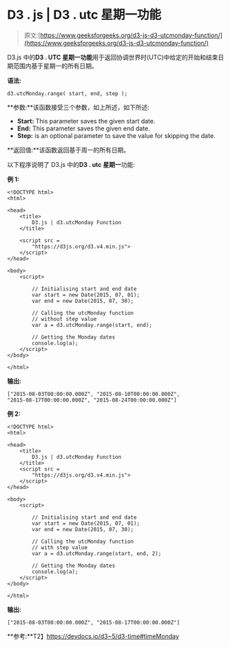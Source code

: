 # D3 . js | D3 . utc 星期一功能

> 原文:[https://www.geeksforgeeks.org/d3-js-d3-utcmonday-function/](https://www.geeksforgeeks.org/d3-js-d3-utcmonday-function/)

D3.js 中的**D3 . UTC 星期一功能**用于返回协调世界时(UTC)中给定的开始和结束日期范围内基于星期一的所有日期。

**语法:**

```
d3.utcMonday.range( start, end, step );
```

**参数:**该函数接受三个参数，如上所述，如下所述:

*   **Start:** This parameter saves the given start date.
*   **End:** This parameter saves the given end date.
*   **Step:** is an optional parameter to save the value for skipping the date.

**返回值:**该函数返回基于周一的所有日期。

以下程序说明了 D3.js 中的**D3 . utc 星期一**功能:

**例 1:**

```
<!DOCTYPE html>
<html>

<head>
    <title>
        D3.js | d3.utcMonday Function
    </title>

    <script src = 
        "https://d3js.org/d3.v4.min.js">
    </script>
</head>

<body>
    <script>

        // Initialising start and end date
        var start = new Date(2015, 07, 01);
        var end = new Date(2015, 07, 30);

        // Calling the utcMonday function
        // without step value
        var a = d3.utcMonday.range(start, end);

        // Getting the Monday dates
        console.log(a);
    </script>
</body>

</html>                    
```

**输出:**

```
["2015-08-03T00:00:00.000Z", "2015-08-10T00:00:00.000Z", 
"2015-08-17T00:00:00.000Z", "2015-08-24T00:00:00.000Z"]

```

**例 2:**

```
<!DOCTYPE html>
<html>

<head>
    <title>
        D3.js | d3.utcMonday Function
    </title>
    <script src = 
        "https://d3js.org/d3.v4.min.js">
    </script>
</head>

<body>
    <script>

        // Initialising start and end date
        var start = new Date(2015, 07, 01);
        var end = new Date(2015, 07, 30);

        // Calling the utcMonday function
        // with step value
        var a = d3.utcMonday.range(start, end, 2);

        // Getting the Monday dates
        console.log(a);
    </script>
</body>

</html>                    
```

**输出:**

```
["2015-08-03T00:00:00.000Z", "2015-08-17T00:00:00.000Z"]

```

**参考:**T2】https://devdocs.io/d3~5/d3-time#timeMonday
